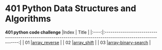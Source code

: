 # 401 Python Data Structures and Algorithms

**401 python code challenge**
|Index |                                                       Title                                                      |
|:----:|:----------------------------------------------------------------------------------------------------------------:|
|  01  |[array_reverse](https://github.com/Basma23/data-structures-and-algorithms-python/pull/1)                          |
|  02  |[array_shift](https://github.com/Basma23/data-structures-and-algorithms-python/pull/2)                            |
|  03  |[array-binary-search](https://github.com/Basma23/data-structures-and-algorithms-python/pull/3)                            |

